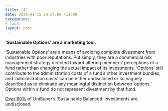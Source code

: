 ```yaml
---
title: '4'
date: 2020-01-15 14:24:00 +11:00
categories:
- fact
layout: post
---
```


**‘Sustainable Options’ are a marketing tool.**

‘Sustainable Options’ are a means of avoiding complete divestment from industries with poor reputations. Put simply, they are a commercial risk management strategy directed toward altering members’ perceptions of a fund rather than changing the actual impact of its investments. ‘Options’ still contribute to the administration costs of a fund’s other investment bundles, and ‘administration costs’ can be either undisclosed or so vaguely described as to eliminate any meaningful distinction between ‘options.’  Options within a fund do not represent divestment by that fund.

[Over 60%](https://www.marketforces.org.au/superfunds/unisuper-sustainable-balanced/) of UniSuper’s ‘Sustainable Balanced’ investments are undisclosed.
